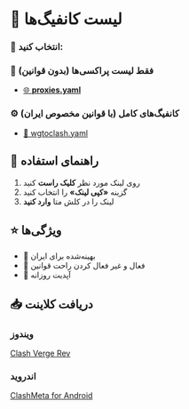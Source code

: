 # 📂 لیست کانفیگ‌ها
### 🚦 انتخاب کنید:

### 📄 فقط لیست پراکسی‌ها (بدون قوانین)
- [🌐 **proxies.yaml**](https://raw.githubusercontent.com/10ium/wg-to-clash/main/generated/proxies.yaml)

### ⚙️ کانفیگ‌های کامل (با قوانین مخصوص ایران)
- [🚀 wgtoclash.yaml](https://raw.githubusercontent.com/10ium/wg-to-clash/main/generated/wgtoclash.yaml)

## 📖 راهنمای استفاده
1. روی لینک مورد نظر **کلیک راست** کنید
2. گزینه **«کپی لینک»** را انتخاب کنید
3. لینک را در کلش متا **وارد کنید**

## ⭐ ویژگی‌ها
- 🚀 بهینه‌شده برای ایران
- 🔄 فعال و غیر فعال کردن راحت قوانین
- 📆 آپدیت روزانه

## 📥 دریافت کلاینت
### ویندوز
[Clash Verge Rev](https://github.com/clash-verge-rev/clash-verge-rev/releases)

### اندروید
[ClashMeta for Android](https://github.com/MetaCubeX/ClashMetaForAndroid/releases)

